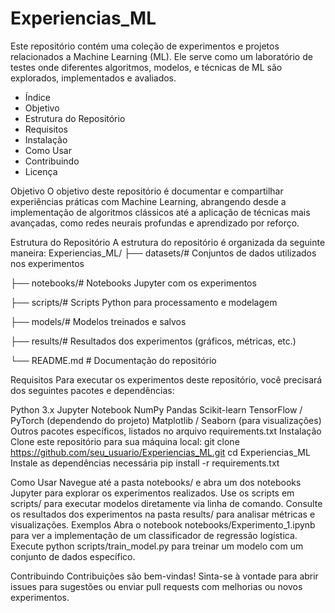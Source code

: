 # Experiencias_ML

Este repositório contém uma coleção de experimentos e projetos relacionados a Machine Learning (ML). Ele serve como um laboratório de testes onde diferentes algoritmos, modelos, e técnicas de ML são explorados, implementados e avaliados.

- Índice
- Objetivo
- Estrutura do Repositório
- Requisitos
- Instalação
- Como Usar
- Contribuindo
- Licença

Objetivo
O objetivo deste repositório é documentar e compartilhar experiências práticas com Machine Learning, abrangendo desde a implementação de algoritmos clássicos até a aplicação de técnicas mais avançadas, como redes neurais profundas e aprendizado por reforço.

Estrutura do Repositório
A estrutura do repositório é organizada da seguinte maneira:
Experiencias_ML/
├── datasets/# Conjuntos de dados utilizados nos experimentos

├── notebooks/# Notebooks Jupyter com os experimentos

├── scripts/# Scripts Python para processamento e modelagem

├── models/# Modelos treinados e salvos

├── results/# Resultados dos experimentos (gráficos, métricas, etc.)

└── README.md # Documentação do repositório

Requisitos
Para executar os experimentos deste repositório, você precisará dos seguintes pacotes e dependências:

Python 3.x
Jupyter Notebook
NumPy
Pandas
Scikit-learn
TensorFlow / PyTorch (dependendo do projeto)
Matplotlib / Seaborn (para visualizações)
Outros pacotes específicos, listados no arquivo requirements.txt
Instalação
Clone este repositório para sua máquina local:
git clone https://github.com/seu_usuario/Experiencias_ML.git
cd Experiencias_ML
Instale as dependências necessária
pip install -r requirements.txt

Como Usar
Navegue até a pasta notebooks/ e abra um dos notebooks Jupyter para explorar os experimentos realizados.
Use os scripts em scripts/ para executar modelos diretamente via linha de comando.
Consulte os resultados dos experimentos na pasta results/ para analisar métricas e visualizações.
Exemplos
Abra o notebook notebooks/Experimento_1.ipynb para ver a implementação de um classificador de regressão logística.
Execute python scripts/train_model.py para treinar um modelo com um conjunto de dados específico.
  
Contribuindo
Contribuições são bem-vindas! Sinta-se à vontade para abrir issues para sugestões ou enviar pull requests com melhorias ou novos experimentos.
